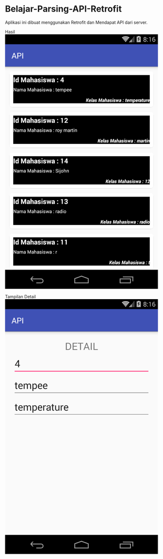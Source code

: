 # Belajar-Parsing-API-Retrofit

Aplikasi ini dibuat menggunakan Retrofit dan Mendapat API dari server.

Hasil 
![list mahasiswa](https://github.com/kalvian1060/Belajar-Parsing-API-Retrofit/blob/master/device-2017-05-15-071615.png)

Tampilan Detail
![detail mahasiswa](https://github.com/kalvian1060/Belajar-Parsing-API-Retrofit/blob/master/device-2017-05-15-071635.png)
